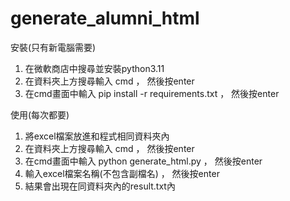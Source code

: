 # generate_alumni_html

安裝(只有新電腦需要)
1. 在微軟商店中搜尋並安裝python3.11
2. 在資料夾上方搜尋輸入 cmd ， 然後按enter
3. 在cmd畫面中輸入 pip install -r requirements.txt ， 然後按enter

使用(每次都要)
1. 將excel檔案放進和程式相同資料夾內
2. 在資料夾上方搜尋輸入 cmd ， 然後按enter
3. 在cmd畫面中輸入 python generate_html.py ， 然後按enter
4. 輸入excel檔案名稱(不包含副檔名) ， 然後按enter
5. 結果會出現在同資料夾內的result.txt內
